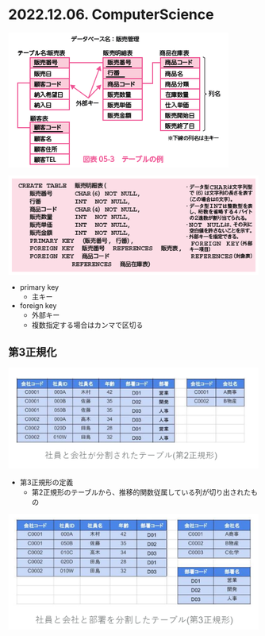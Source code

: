 # 2022.12.06. ComputerScience

![](2022-12-06-09-41-09.png)

![](2022-12-06-09-41-19.png)

* primary key
  + 主キー
* foreign key
  + 外部キー
  + 複数指定する場合はカンマで区切る

## 第3正規化

![](2022-12-06-13-54-54.png)

* 第3正規形の定義
  + 第2正規形のテーブルから、推移的関数従属している列が切り出されたもの

![](2022-12-06-13-56-02.png)
